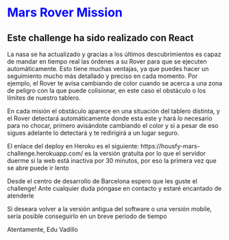 <h1 style="color:blue">Mars Rover Mission</h1>

<h2> Este challenge ha sido realizado con React </h2>

<p> La nasa se ha actualizado y gracias a los últimos descubrimientos es capaz de mandar en tiempo real las órdenes a su Rover para que se ejecuten automáticamente. Esto tiene muchas ventajas, ya que puedes hacer un seguimiento mucho más detallado y preciso en cada momento. Por ejemplo, el Rover te avisa cambiando de color cuando se acerca a una zona de peligro con la que puede colisionar, en este caso el obstáculo o los límites de nuestro tablero.  </p>

<p> En cada misión el obstáculo aparece en una situación del tablero distinta, y el Rover detectará automáticamente donde esta este y hará lo necesario para no chocar, primero avisándote cambiando el color y si a pesar de eso sigues adelante lo detectará y te redirigirá a un lugar seguro. </p>

<p> El enlace del deploy en Heroku es el siguiente: https://housfy-mars-challenge.herokuapp.com/ es la versión gratuita por lo que el servidor duerme si la web está inactiva por 30 minutos, por eso la primera vez que se abre puede ir lento

<p> Desde el centro de desarrollo de Barcelona espero que les guste el challenge! Ante cualquier duda póngase en contacto y estaré encantado de atenderle </p>

<p> Si deseara volver a la versión antigua del software o una versión mobile, sería posible conseguirlo en un breve periodo de tiempo</p>

<p> Atentamente, Edu Vadillo </p>
